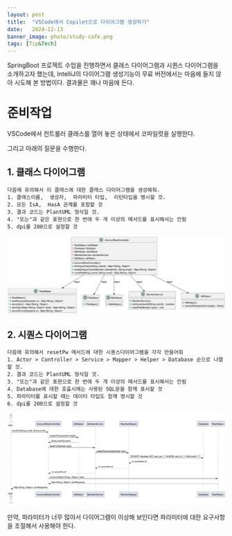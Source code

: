 ```yaml
---
layout: post
title:  "VSCode에서 Copilet으로 다이어그램 생성하기"
date:   2024-12-13
banner_image: photo/study-cafe.png
tags: [Tip&Tech]
---
```


SpringBoot 프로젝트 수업을 진행하면서 클래스 다이어그램과 시퀀스 다이어그램을 소개하고자 했는데, IntelliJ의 다이어그램 생성기능이 무료 버전에서는 마음에 들지 않아 시도해 본 방법이다. 결과물은 꽤나 마음에 든다.

<!--more-->

# 준비작업

VSCode에서 컨트롤러 클래스를 열어 놓은 상태에서 코파일럿을 실행한다.

그리고 아래의 질문을 수행한다.

## 1. 클래스 다이어그램

```
다음에 유의해서 이 클래스에 대한 클래스 다이어그램을 생성해줘.
1. 클래스이름,  생성자,  파라미터 타입,  리턴타입을 명시할 것.
2. 모든 IsA,  HasA 관계를 포함할 것
3. 결과 코드는 PlantUML 형식일 것.
4. "또는"과 같은 표현으로 한 번에 두 개 이상의 메서드를 표시해서는 안됨
5. dpi를 200으로 설정할 것
```

![hello.png](/images/posts/2024/1213/hello.png)

## 2. 시퀀스 다이어그램

```
다음에 유의해서 resetPw 메서드에 대한 시퀀스다이어그램을 각각 만들어줘
1. Actor > Controller > Service > Mapper > Helper > Database 순으로 나열할 것.
2. 결과 코드는 PlantUML 형식일 것.
3. "또는"과 같은 표현으로 한 번에 두 개 이상의 메서드를 표시해서는 안됨
4. Database에 대한 호출시에는 사용된 SQL문을 함께 표시할 것
5. 파라미터를 표시할 때는 데이터 타입도 함께 명시할 것
6. dpi를 200으로 설정할 것
```

![world.png](/images/posts/2024/1213/world.png)

만약, 파라미터가 너무 많아서 다이어그램이 이상해 보인다면 파라미터에 대한 요구사항을 조절해서 사용해야 한다.
